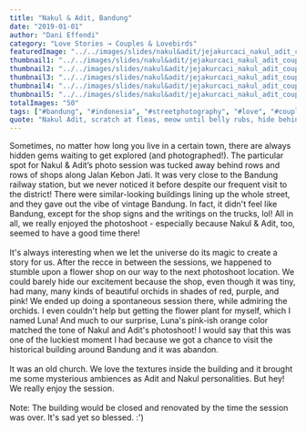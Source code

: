 ```yaml
---
title: "Nakul & Adit, Bandung"
date: "2019-01-01"
author: "Dani Effendi"
category: "Love Stories → Couples & Lovebirds"
featuredImage: "../../images/slides/nakul&adit/jejakurcaci_nakul_adit_couplesession-23.jpg"
thumbnail1: "../../images/slides/nakul&adit/jejakurcaci_nakul_adit_couplesession-01.jpg"
thumbnail2: "../../images/slides/nakul&adit/jejakurcaci_nakul_adit_couplesession-02.jpg"
thumbnail3: "../../images/slides/nakul&adit/jejakurcaci_nakul_adit_couplesession-22.jpg"
thumbnail4: "../../images/slides/nakul&adit/jejakurcaci_nakul_adit_couplesession-38.jpg"
thumbnail5: "../../images/slides/nakul&adit/jejakurcaci_nakul_adit_couplesession-40.jpg"
totalImages: "50"
tags: ["#bandung", "#indonesia", "#streetphotography", "#love", "#couple", "#wanderlust", "#2019", "#couplesession"]
quote: "Nakul Adit, scratch at fleas, meow until belly rubs, hide behind curtain when vacuum cleaner is on scratch strangers and poo on owners food claw at curtains stretch and yawn nibble on tuna ignore human bite human hand eat a plant, kill a hand."
---
```



Sometimes, no matter how long you live in a certain town, there are always hidden gems waiting to get explored (and photographed!). The particular spot for Nakul & Adit’s photo session was tucked away behind rows and rows of shops along Jalan Kebon Jati. It was very close to the Bandung railway station, but we never noticed it before despite our frequent visit to the district! There were similar-looking buildings lining up the whole street, and they gave out the vibe of vintage Bandung. In fact, it didn't feel like Bandung, except for the shop signs and the writings on the trucks, lol! All in all, we really enjoyed the photoshoot - especially because Nakul & Adit, too, seemed to have a good time there!
<br/>
<br/>
It's always interesting when we let the universe do its magic to create a story for us. After the recce in between the sessions, we happened to stumble upon a flower shop on our way to the next photoshoot location. We could barely hide our excitement because the shop, even though it was tiny, had many, many kinds of beautiful orchids in shades of red, purple, and pink! We ended up doing a spontaneous session there, while admiring the orchids. I even couldn't help but getting the flower plant for myself, which I named Luna! And much to our surprise, Luna's pink-ish orange color matched the tone of Nakul and Adit's photoshoot!
I would say that this was one of the luckiest moment I had because we got a chance to visit the historical building around Bandung and it was abandon.
<br/>
<br/>
It was an old church. We love the textures inside the building and it brought me some mysterious ambiences as Adit and Nakul personalities. But hey! We really enjoy the session.
<br/>
<br/>
Note: The building would be closed and renovated by the time the session was over. It's sad yet so blessed. :')

